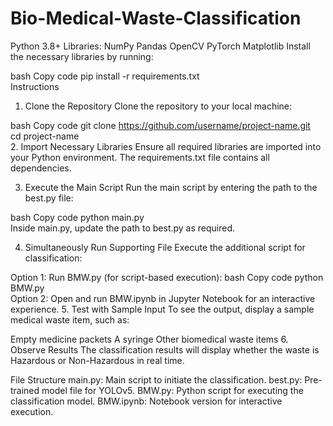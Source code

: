 # Bio-Medical-Waste-Classification
Python 3.8+
Libraries:
NumPy
Pandas
OpenCV
PyTorch
Matplotlib
Install the necessary libraries by running:

bash
Copy code
pip install -r requirements.txt  
Instructions
1. Clone the Repository
Clone the repository to your local machine:

bash
Copy code
git clone https://github.com/username/project-name.git  
cd project-name  
2. Import Necessary Libraries
Ensure all required libraries are imported into your Python environment. The requirements.txt file contains all dependencies.

3. Execute the Main Script
Run the main script by entering the path to the best.py file:

bash
Copy code
python main.py  
Inside main.py, update the path to best.py as required.

4. Simultaneously Run Supporting File
Execute the additional script for classification:

Option 1: Run BMW.py (for script-based execution):
bash
Copy code
python BMW.py  
Option 2: Open and run BMW.ipynb in Jupyter Notebook for an interactive experience.
5. Test with Sample Input
To see the output, display a sample medical waste item, such as:

Empty medicine packets
A syringe
Other biomedical waste items
6. Observe Results
The classification results will display whether the waste is Hazardous or Non-Hazardous in real time.

File Structure
main.py: Main script to initiate the classification.
best.py: Pre-trained model file for YOLOv5.
BMW.py: Python script for executing the classification model.
BMW.ipynb: Notebook version for interactive execution.
